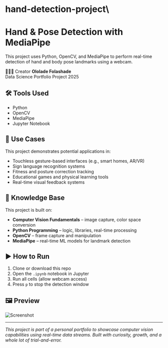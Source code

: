# hand-detection-project\
# Hand & Pose Detection with MediaPipe

This project uses Python, OpenCV, and MediaPipe to perform real-time detection of hand and body pose landmarks using a webcam.

👩🏽‍💻 Creator
**Ololade Folashade**  
Data Science Portfolio Project 2025

## 🛠 Tools Used
- Python
- OpenCV
- MediaPipe
- Jupyter Notebook

## 📌 Use Cases
This project demonstrates potential applications in:
- Touchless gesture-based interfaces (e.g., smart homes, AR/VR)
- Sign language recognition systems
- Fitness and posture correction tracking
- Educational games and physical learning tools
- Real-time visual feedback systems

## 📘 Knowledge Base
This project is built on:
- **Computer Vision Fundamentals** – image capture, color space conversion
- **Python Programming** – logic, libraries, real-time processing
- **OpenCV** – frame capture and manipulation
- **MediaPipe** – real-time ML models for landmark detection

## ▶️ How to Run
1. Clone or download this repo
2. Open the `.ipynb` notebook in Jupyter
3. Run all cells (allow webcam access)
4. Press `p` to stop the detection window

## 🖼 Preview
![Screenshot](screenshot.png)

---

*This project is part of a personal portfolio to showcase computer vision capabilities using real-time data streams. Built with curiosity, growth, and a whole lot of trial-and-error.*
